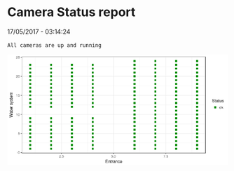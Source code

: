 Camera Status report
================
17/05/2017 - 03:14:24

    All cameras are up and running

![](camreport_files/figure-markdown_github/unnamed-chunk-2-1.png)
